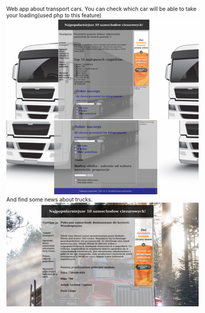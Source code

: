 Web app about transport cars. You can check which car will be able to take your loading(used php to this feature)
![Kamilenzio](https://github.com/Kamilenzio/Gitrepos/blob/master/html-css-projects/transport-project/screenshoots/transport1.png)
![Kamilenzio](https://github.com/Kamilenzio/Gitrepos/blob/master/html-css-projects/transport-project/screenshoots/transport2.png)
And find some news about trucks.
![Kamilenzio](https://github.com/Kamilenzio/Gitrepos/blob/master/html-css-projects/transport-project/screenshoots/transport3.png)
